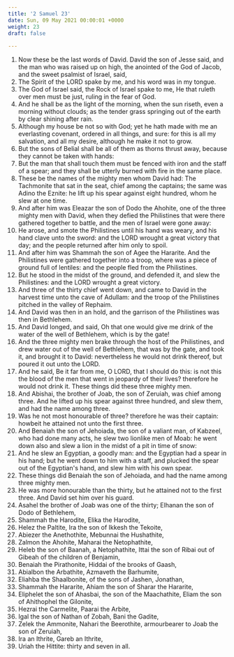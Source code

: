 ```yaml
---
title: '2 Samuel 23'
date: Sun, 09 May 2021 00:00:01 +0000
weight: 23
draft: false
  
---
```


1. Now these be the last words of David. David the son of Jesse said, and the man who was raised up on high, the anointed of the God of Jacob, and the sweet psalmist of Israel, said,
2. The Spirit of the LORD spake by me, and his word was in my tongue.
3. The God of Israel said, the Rock of Israel spake to me, He that ruleth over men must be just, ruling in the fear of God.
4. And he shall be as the light of the morning, when the sun riseth, even a morning without clouds; as the tender grass springing out of the earth by clear shining after rain.
5. Although my house be not so with God; yet he hath made with me an everlasting covenant, ordered in all things, and sure: for this is all my salvation, and all my desire, although he make it not to grow.
6. But the sons of Belial shall be all of them as thorns thrust away, because they cannot be taken with hands:
7. But the man that shall touch them must be fenced with iron and the staff of a spear; and they shall be utterly burned with fire in the same place.
8. These be the names of the mighty men whom David had: The Tachmonite that sat in the seat, chief among the captains; the same was Adino the Eznite: he lift up his spear against eight hundred, whom he slew at one time.
9. And after him was Eleazar the son of Dodo the Ahohite, one of the three mighty men with David, when they defied the Philistines that were there gathered together to battle, and the men of Israel were gone away:
10. He arose, and smote the Philistines until his hand was weary, and his hand clave unto the sword: and the LORD wrought a great victory that day; and the people returned after him only to spoil.
11. And after him was Shammah the son of Agee the Hararite. And the Philistines were gathered together into a troop, where was a piece of ground full of lentiles: and the people fled from the Philistines.
12. But he stood in the midst of the ground, and defended it, and slew the Philistines: and the LORD wrought a great victory.
13. And three of the thirty chief went down, and came to David in the harvest time unto the cave of Adullam: and the troop of the Philistines pitched in the valley of Rephaim.
14. And David was then in an hold, and the garrison of the Philistines was then in Bethlehem.
15. And David longed, and said, Oh that one would give me drink of the water of the well of Bethlehem, which is by the gate!
16. And the three mighty men brake through the host of the Philistines, and drew water out of the well of Bethlehem, that was by the gate, and took it, and brought it to David: nevertheless he would not drink thereof, but poured it out unto the LORD.
17. And he said, Be it far from me, O LORD, that I should do this: is not this the blood of the men that went in jeopardy of their lives? therefore he would not drink it. These things did these three mighty men.
18. And Abishai, the brother of Joab, the son of Zeruiah, was chief among three. And he lifted up his spear against three hundred, and slew them, and had the name among three.
19. Was he not most honourable of three? therefore he was their captain: howbeit he attained not unto the first three.
20. And Benaiah the son of Jehoiada, the son of a valiant man, of Kabzeel, who had done many acts, he slew two lionlike men of Moab: he went down also and slew a lion in the midst of a pit in time of snow:
21. And he slew an Egyptian, a goodly man: and the Egyptian had a spear in his hand; but he went down to him with a staff, and plucked the spear out of the Egyptian's hand, and slew him with his own spear.
22. These things did Benaiah the son of Jehoiada, and had the name among three mighty men.
23. He was more honourable than the thirty, but he attained not to the first three. And David set him over his guard.
24. Asahel the brother of Joab was one of the thirty; Elhanan the son of Dodo of Bethlehem,
25. Shammah the Harodite, Elika the Harodite,
26. Helez the Paltite, Ira the son of Ikkesh the Tekoite,
27. Abiezer the Anethothite, Mebunnai the Hushathite,
28. Zalmon the Ahohite, Maharai the Netophathite,
29. Heleb the son of Baanah, a Netophathite, Ittai the son of Ribai out of Gibeah of the children of Benjamin,
30. Benaiah the Pirathonite, Hiddai of the brooks of Gaash,
31. Abialbon the Arbathite, Azmaveth the Barhumite,
32. Eliahba the Shaalbonite, of the sons of Jashen, Jonathan,
33. Shammah the Hararite, Ahiam the son of Sharar the Hararite,
34. Eliphelet the son of Ahasbai, the son of the Maachathite, Eliam the son of Ahithophel the Gilonite,
35. Hezrai the Carmelite, Paarai the Arbite,
36. Igal the son of Nathan of Zobah, Bani the Gadite,
37. Zelek the Ammonite, Nahari the Beerothite, armourbearer to Joab the son of Zeruiah,
38. Ira an Ithrite, Gareb an Ithrite,
39. Uriah the Hittite: thirty and seven in all.
